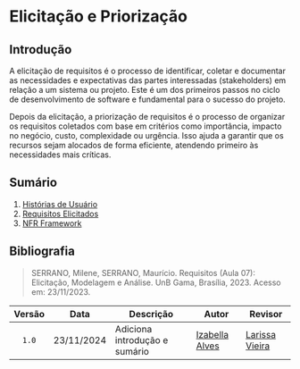 # Elicitação e Priorização

## Introdução

A elicitação de requisitos é o processo de identificar, coletar e documentar as necessidades e expectativas das partes interessadas (stakeholders) em relação a um sistema ou projeto. Este é um dos primeiros passos no ciclo de desenvolvimento de software e fundamental para o sucesso do projeto.

Depois da elicitação, a priorização de requisitos é o processo de organizar os requisitos coletados com base em critérios como importância, impacto no negócio, custo, complexidade ou urgência. Isso ajuda a garantir que os recursos sejam alocados de forma eficiente, atendendo primeiro às necessidades mais críticas.

## Sumário

1. [Histórias de Usuário](https://unbarqdsw2024-2.github.io/2024.2_G10_Recomendacao_Entrega_02/#/elicitacao-e-priorizacao/historias-de-usuario)
2. [Requisitos Elicitados](https://unbarqdsw2024-2.github.io/2024.2_G10_Recomendacao_Entrega_02/#/elicitacao-e-priorizacao/requisitos-elicitados)
3. [NFR Framework](https://unbarqdsw2024-2.github.io/2024.2_G10_Recomendacao_Entrega_02/#/elicitacao-e-priorizacao/nfr-framework)

## Bibliografia

> SERRANO, Milene, SERRANO, Maurício. Requisitos (Aula 07): Elicitação, Modelagem e Análise. UnB Gama, Brasília, 2023. Acesso em: 23/11/2023.

| Versão | Data | Descrição | Autor | Revisor |
| :----: | ---- | --------- | ----- | ------- |
| `1.0`  |23/11/2024| Adiciona introdução e sumário | [Izabella Alves](https://github.com/izabellaalves) |[Larissa Vieira](https://github.com/VieiraLaris)  |
